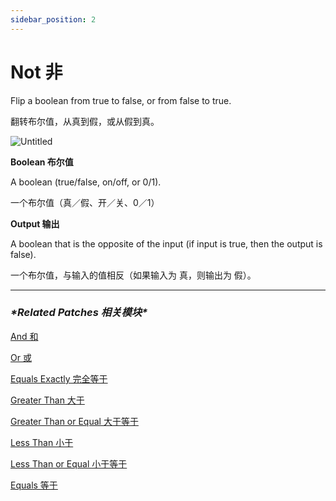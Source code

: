 ```yaml
---
sidebar_position: 2
---
```


# Not 非

Flip a boolean from true to false, or from false to true.

翻转布尔值，从真到假，或从假到真。

![Untitled](https://s3.us-west-2.amazonaws.com/secure.notion-static.com/eeababbc-49c2-485c-8378-068303b55b26/Untitled.png?X-Amz-Algorithm=AWS4-HMAC-SHA256&X-Amz-Content-Sha256=UNSIGNED-PAYLOAD&X-Amz-Credential=AKIAT73L2G45EIPT3X45%2F20220602%2Fus-west-2%2Fs3%2Faws4_request&X-Amz-Date=20220602T172208Z&X-Amz-Expires=86400&X-Amz-Signature=f291fede680f21277c22915a4fbb5e109c7cf5962b0f17f38e51cb145247b4fa&X-Amz-SignedHeaders=host&response-content-disposition=filename%20%3D%22Untitled.png%22&x-id=GetObject)

**Boolean 布尔值**

A boolean (true/false, on/off, or 0/1).

一个布尔值（真／假、开／关、0／1）

**Output 输出**

A boolean that is the opposite of the input (if input is true, then the output is false).

一个布尔值，与输入的值相反（如果输入为 真，则输出为 假）。

------

### ***\*Related Patches 相关模块\****

[And 和](https://www.notion.so/And-fe3dd6120a59454ebcd90cbf19fa03af)

[Or 或](https://www.notion.so/Or-56678c7752aa4df99e3945a1ee68da69)

[Equals Exactly 完全等于](https://www.notion.so/Equals-Exactly-c31ca42d3bec4c55a053fcffa3a05d6e)

[Greater Than 大于](https://www.notion.so/Greater-Than-1dd58751afa94e7c9805855439af4133)

[Greater Than or Equal 大于等于](https://www.notion.so/Greater-Than-or-Equal-a97a6966c3fc464581a31a0ff464f5ba)

[Less Than 小于](https://www.notion.so/Less-Than-e312107d39104d79912a39339e56a2ef)

[Less Than or Equal 小于等于](https://www.notion.so/Less-Than-or-Equal-9eb2808ade6c4ecb9d31c4c7d43e96d0)

[Equals 等于](https://www.notion.so/Equals-b52f17a2688049cca34e1bc4da763bd7)
